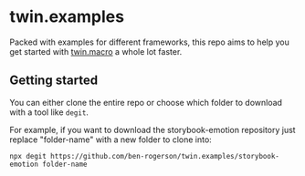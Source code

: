 # twin.examples

Packed with examples for different frameworks, this repo aims to help you get started with [twin.macro](https://github.com/ben-rogerson/twin.macro) a whole lot faster.


## Getting started

You can either clone the entire repo or choose which folder to download with a tool like `degit`.

For example, if you want to download the storybook-emotion repository just replace "folder-name" with a new folder to clone into:

```shell
npx degit https://github.com/ben-rogerson/twin.examples/storybook-emotion folder-name
```
